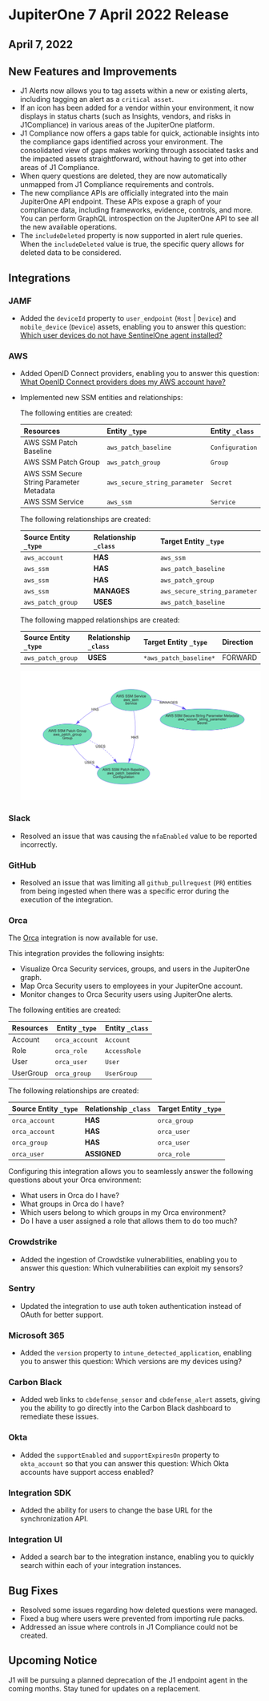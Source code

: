 # JupiterOne 7 April 2022 Release

## April 7, 2022

## New Features and Improvements

- J1 Alerts now allows you to tag assets within a new or existing alerts, including tagging an alert as a `critical asset`.
- If an icon has been added for a vendor within your environment, it now displays in status charts (such as Insights, vendors, and risks in J1Compliance) in various areas of the JupiterOne platform. 
- J1 Compliance now offers a gaps table for quick, actionable insights into the compliance gaps identified across your environment. The consolidated view of gaps makes working through associated tasks and the impacted assets straightforward, without having to get into other areas of J1 Compliance. 
- When query questions are deleted, they are now automatically unmapped from J1 Compliance requirements and controls. 
- The new compliance APIs are officially integrated into the main JupiterOne API endpoint. These APIs expose a graph of your compliance data, including frameworks, evidence, controls, and more. You can perform GraphQL introspection on the JupiterOne API to see all the new available operations.
- The `includeDeleted` property is now supported in alert rule queries. When the `includeDeleted` value is true, the specific query allows for deleted data to be considered.

## Integrations

### JAMF
- Added the  `deviceId` property to `user_endpoint` (`Host` | `Device`) and `mobile_device` (`Device`) assets, enabling you to answer this question: [Which user devices do not have SentinelOne agent installed?](https://ask.us.jupiterone.io/question/fdcdd4efcb5b914808d87ab0939f9748efb188a6?integrations=sentinelone&tagFilter=all)

### AWS

- Added OpenID Connect providers, enabling you to answer this question: [What OpenID Connect providers does my AWS account have?](https://ask.us.jupiterone.io/question/a886fe001e96eafe9aec6c288a656d6125ec8e21?search=what%20ope&tagFilter=all)

- Implemented new SSM entities and relationships:

  The following entities are created:

  | Resources                                | Entity `_type`                | Entity `_class` |
  | ---------------------------------------- | ----------------------------- | --------------- |
  | AWS SSM Patch Baseline                   | `aws_patch_baseline`          | `Configuration` |
  | AWS SSM Patch Group                      | `aws_patch_group`             | `Group`         |
  | AWS SSM Secure String Parameter Metadata | `aws_secure_string_parameter` | `Secret`        |
  | AWS SSM Service                          | `aws_ssm`                     | `Service`       |

  The following relationships are created:

  | Source Entity `_type` | Relationship `_class` | Target Entity `_type`         |
  | --------------------- | --------------------- | ----------------------------- |
  | `aws_account`         | **HAS**               | `aws_ssm`                     |
  | `aws_ssm`             | **HAS**               | `aws_patch_baseline`          |
  | `aws_ssm`             | **HAS**               | `aws_patch_group`             |
  | `aws_ssm`             | **MANAGES**           | `aws_secure_string_parameter` |
  | `aws_patch_group`     | **USES**              | `aws_patch_baseline`          |

  The following mapped relationships are created:

  | Source Entity `_type` | Relationship `_class` | Target Entity `_type`  | Direction |
  | --------------------- | --------------------- | ---------------------- | --------- |
  | `aws_patch_group`     | **USES**              | `*aws_patch_baseline*` | FORWARD   |

   ![](../assets/aws-ssm-model.png)

### Slack

- Resolved an issue that was causing the `mfaEnabled` value to be reported incorrectly.

### GitHub

- Resolved an issue that was limiting all `github_pullrequest` (`PR`) entities from being ingested when there was a specific error during the execution of the integration.

### Orca

The [Orca](https://orcasecurity.io/) integration is now available for use. 

This integration provides the following insights:

- Visualize Orca Security services, groups, and users in the JupiterOne graph.
- Map Orca Security users to employees in your JupiterOne account.
- Monitor changes to Orca Security users using JupiterOne alerts.

The following entities are created:

| Resources | Entity `_type` | Entity `_class` |
| --------- | -------------- | --------------- |
| Account   | `orca_account` | `Account`       |
| Role      | `orca_role`    | `AccessRole`    |
| User      | `orca_user`    | `User`          |
| UserGroup | `orca_group`   | `UserGroup`     |

The following relationships are created:

| Source Entity `_type` | Relationship `_class` | Target Entity `_type` |
| --------------------- | --------------------- | --------------------- |
| `orca_account`        | **HAS**               | `orca_group`          |
| `orca_account`        | **HAS**               | `orca_user`           |
| `orca_group`          | **HAS**               | `orca_user`           |
| `orca_user`           | **ASSIGNED**          | `orca_role`           |

Configuring this integration allows you to seamlessly answer the following questions about your Orca environment:

- What users in Orca do I have?
- What groups in Orca do I have?
- Which users belong to which groups in my Orca environment?
- Do I have a user assigned a role that allows them to do too much?

### Crowdstrike

- Added the ingestion of Crowdstike vulnerabilities, enabling you to answer this question: Which vulnerabilities can exploit my sensors?

### Sentry

- Updated the integration to use auth token authentication instead of OAuth for better support. 

### Microsoft 365

- Added the `version` property to `intune_detected_application`, enabling you to answer this question: Which versions are my devices using?

### Carbon Black

- Added web links to `cbdefense_sensor` and `cbdefense_alert` assets, giving you the ability to go directly into the Carbon Black dashboard to remediate these issues.

### Okta

- Added the  `supportEnabled` and `supportExpiresOn` property to `okta_account` so that you can answer this question: Which Okta accounts have support access enabled?

### Integration SDK

- Added the ability for users to change the base URL for the synchronization API.

### Integration UI

- Added a search bar to the integration instance, enabling you to quickly search within each of your integration instances.

## Bug Fixes

- Resolved some issues regarding how deleted questions were managed.
- Fixed a bug where users were prevented from importing rule packs.
- Addressed an issue where controls in J1 Compliance could not be created.


## Upcoming Notice

J1 will be pursuing a planned deprecation of the J1 endpoint agent in the coming months. Stay tuned for updates on a replacement.
